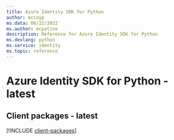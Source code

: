 ```yaml
---
title: Azure Identity SDK for Python
author: mccoyp
ms.data: 08/22/2022
ms.author: mcpatino
description: Reference for Azure Identity SDK for Python
ms.devlang: python
ms.service: identity
ms.topic: reference
---
```

# Azure Identity SDK for Python - latest

## Client packages - latest
[!INCLUDE [client-packages](identity-client-index.md)]